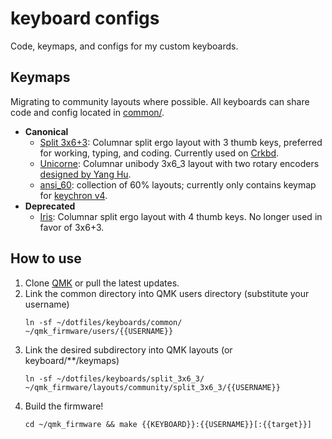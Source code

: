 # keyboard configs
Code, keymaps, and configs for my custom keyboards.

## Keymaps
Migrating to community layouts where possible. All keyboards can share code and
config located in [common/](./common).

* **Canonical**
  * [Split 3x6+3](./split_3x6_3): Columnar split ergo layout with 3 thumb keys,
    preferred for working, typing, and coding. Currently used on
    [Crkbd](https://github.com/foostan/crkbd).
  * [Unicorne](./unicorne): Columnar unibody 3x6_3 layout with two rotary
    encoders [designed by Yang Hu](https://github.com/yanghu/unicorne).
  * [ansi_60](./ansi_60): collection of 60% layouts; currently only contains
    keymap for [keychron v4](https://www.keychron.com/products/keychron-v4-qmk-custom-mechanical-keyboard).
* **Deprecated**
  * [Iris](./iris): Columnar split ergo layout with 4 thumb keys.
    No longer used in favor of 3x6+3.

## How to use
1. Clone [QMK](https://github.com/qmk/qmk_firmware) or pull the latest updates.
2. Link the common directory into QMK users directory (substitute your username)
   ```
   ln -sf ~/dotfiles/keyboards/common/ ~/qmk_firmware/users/{{USERNAME}}
   ```
3. Link the desired subdirectory into QMK layouts (or keyboard/\*\*/keymaps)
   ```
   ln -sf ~/dotfiles/keyboards/split_3x6_3/ ~/qmk_firmware/layouts/community/split_3x6_3/{{USERNAME}}
   ```
4. Build the firmware!
   ```
   cd ~/qmk_firmware && make {{KEYBOARD}}:{{USERNAME}}[:{{target}}]
   ```
